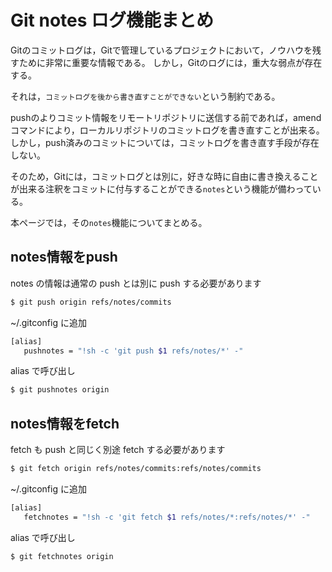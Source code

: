 # Git notes ログ機能まとめ

Gitのコミットログは，Gitで管理しているプロジェクトにおいて，ノウハウを残すために非常に重要な情報である。
しかし，Gitのログには，重大な弱点が存在する。


それは，`コミットログを後から書き直すことができない`という制約である。


pushのよりコミット情報をリモートリポジトリに送信する前であれば，amendコマンドにより，ローカルリポジトリのコミットログを書き直すことが出来る。  
しかし，push済みのコミットについては，コミットログを書き直す手段が存在しない。

そのため，Gitには，コミットログとは別に，好きな時に自由に書き換えることが出来る注釈をコミットに付与することができる`notes`という機能が備わっている。  


本ページでは，その`notes`機能についてまとめる。


## notes情報をpush

notes の情報は通常の push とは別に push する必要があります

```bash
$ git push origin refs/notes/commits
```

~/.gitconfig に追加
```bash
[alias]
   pushnotes = "!sh -c 'git push $1 refs/notes/*' -"
```

alias で呼び出し

```bash
$ git pushnotes origin
```

## notes情報をfetch

fetch も push と同じく別途 fetch する必要があります

```bash
$ git fetch origin refs/notes/commits:refs/notes/commits
```
~/.gitconfig に追加
```bash
[alias]
   fetchnotes = "!sh -c 'git fetch $1 refs/notes/*:refs/notes/*' -"
```   
alias で呼び出し
```bash
$ git fetchnotes origin
```
